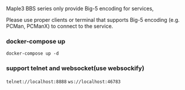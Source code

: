 Maple3 BBS series only provide Big-5 encoding for services,

Please use proper clients or terminal that supports Big-5 encoding (e.g. PCMan, PCManX) to connect to the service.

### docker-compose up

```shell
docker-compose up -d
```

### support telnet and websocket(use websockify)

`telnet://localhost:8888`
`ws://localhost:46783`

